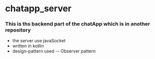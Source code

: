 # chatapp_server
### This is ths backend part of the chatApp which is in another repository  
- the server use javaSocket
- written in kotlin 
- design-pattern used  -- Observer pattern 
